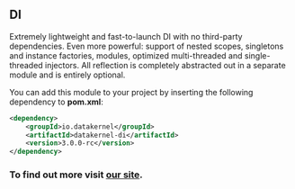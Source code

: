 ## DI

Extremely lightweight and fast-to-launch DI with no third-party dependencies. Even more powerful: support of nested scopes, 
singletons and instance factories, modules, optimized multi-threaded and single-threaded injectors. All reflection is 
completely abstracted out in a separate module and is entirely optional.

You can add this module to your project by inserting the following dependency to **pom.xml**:
```xml
<dependency>
    <groupId>io.datakernel</groupId>
    <artifactId>datakernel-di</artifactId>
    <version>3.0.0-rc</version>
</dependency>
```

### To find out more visit [our site](https://datakernel.io/docs/core/di.html).